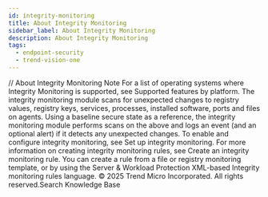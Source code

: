 ```yaml
---
id: integrity-monitoring
title: About Integrity Monitoring
sidebar_label: About Integrity Monitoring
description: About Integrity Monitoring
tags:
  - endpoint-security
  - trend-vision-one
---
```


/*<![CDATA[*/ $('#title').html($('meta[name=map-description]').attr('content')); /*]]>*/ About Integrity Monitoring Note For a list of operating systems where Integrity Monitoring is supported, see Supported features by platform. The integrity monitoring module scans for unexpected changes to registry values, registry keys, services, processes, installed software, ports and files on agents. Using a baseline secure state as a reference, the integrity monitoring module performs scans on the above and logs an event (and an optional alert) if it detects any unexpected changes. To enable and configure integrity monitoring, see Set up integrity monitoring. For more information on creating integrity monitoring rules, see Create an integrity monitoring rule. You can create a rule from a file or registry monitoring template, or by using the Server & Workload Protection XML-based Integrity monitoring rules language. © 2025 Trend Micro Incorporated. All rights reserved.Search Knowledge Base